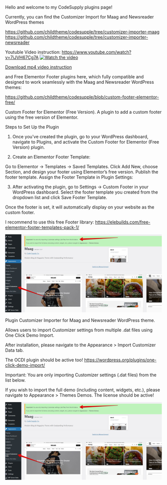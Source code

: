 Hello and welcome to my CodeSupply plugins page!

Currently, you can find the Customizer Import for Maag and Newsreader WordPress themes 

https://github.com/childtheme/codesupple/tree/customizer-importer-maag 
https://github.com/childtheme/codesupple/tree/customizer-importer-newsreader

Youtuble Video instruction: https://www.youtube.com/watch?v=7iJVH67Cg7A
[![Watch the video](https://i.ytimg.com/an_webp/7iJVH67Cg7A/mqdefault_6s.webp?du=3000&sqp=CNCThLcG&rs=AOn4CLAuhZ0VrEiBiH_Zcl_FMNm5XD1xsQ)](https://www.youtube.com/watch?v=7iJVH67Cg7A)



[Download mp4 video instruction](https://github.com/childtheme/codesupple/blob/main/video_customizer.mp4)

and Free Elementor Footer plugins here, which fully compatible and designed to work seamlessly with the Maag and Newsreader WordPress themes:

https://github.com/childtheme/codesupple/blob/custom-footer-elementor-free/

Custom Footer for Elementor (Free Version).
A plugin to add a custom footer using the free version of Elementor.

Steps to Set Up the Plugin

1. Once you've created the plugin, go to your WordPress dashboard, navigate to Plugins, and activate the Custom Footer for Elementor (Free Version) plugin.

2. Create an Elementor Footer Template:

Go to Elementor → Templates → Saved Templates.
Click Add New, choose Section, and design your footer using Elementor’s free version.
Publish the footer template.
Assign the Footer Template in Plugin Settings:

3. After activating the plugin, go to Settings → Custom Footer in your WordPress dashboard.
Select the footer template you created from the dropdown list and click Save Footer Template.

Once the footer is set, it will automatically display on your website as the custom footer.

I recommend to use this free Footer library:
https://elebuilds.com/free-elementor-footer-templates-pack-1/

![Alt text](https://github.com/childtheme/codesupple/blob/main/screenshot.jpg)

Plugin Customizer Importer for Maag and Newsreader WordPress theme.

Allows users to import Customizer settings from multiple .dat files using One Click Demo Import.

After installation, please navigate to the Appearance > Import Customizer Data tab.

The OCDI plugin should be active too!
https://wordpress.org/plugins/one-click-demo-import/

Important: You are only importing Customizer settings (.dat files) from the list below.

If you wish to import the full demo (including content, widgets, etc.), please navigate to Appearance > Themes Demos. The license should be active!

![Alt text](https://github.com/childtheme/codesupple/blob/customizer-importer-maag/screenshot.jpg)


